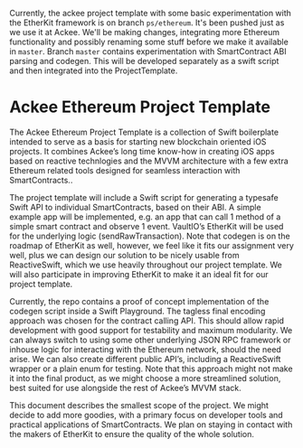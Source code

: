 Currently, the ackee project template with some basic experimentation with the EtherKit framework is on branch `ps/ethereum`. It's been pushed just as we use it at Ackee. We'll be making changes, integrating more Ethereum functionality and possibly renaming some stuff before we make it available in `master`.
Branch `master` contains experimentation with SmartContract ABI parsing and codegen. This will be developed separately as a swift script and then integrated into the ProjectTemplate.

# Ackee Ethereum Project Template

The Ackee Ethereum Project Template is a collection of Swift boilerplate intended to serve as a basis for starting new blockchain oriented iOS projects. It combines Ackee’s long time know-how in creating iOS apps based on reactive technlogies and the MVVM architecture with a few extra Ethereum related tools designed for seamless interaction with SmartContracts..

The project template will include a Swift script for generating a typesafe Swift API to individual SmartContracts, based on their ABI. A simple example app will be implemented, e.g. an app that can call 1 method of a simple smart contract and observe 1 event. VaultIO’s EtherKit will be used for the underlying logic (sendRawTransaction). Note that codegen is on the roadmap of EtherKit as well, however, we feel like it fits our assignment very well, plus we can design our solution to be nicely usable from ReactiveSwift, which we use heavily throughout our project template. We will also participate in improving EtherKit to make it an ideal fit for our project template.

Currently, the repo contains a proof of concept implementation of the codegen script inside a Swift Playground. The tagless final encoding approach was chosen for the contract calling API. This should allow rapid development with good support for testability and maximum modularity. We can always switch to using some other underlying JSON RPC framework or inhouse logic for interacting with the Ethereum network, should the need arise. We can also create different public API’s, including a ReactiveSwift wrapper or a plain enum for testing. Note that this approach might not make it into the final product, as we might choose a more streamlined solution, best suited for use alongside the rest of Ackee’s MVVM stack.

This document describes the smallest scope of the project. We might decide to add more goodies, with a primary focus on developer tools and practical applications of SmartContracts. We plan on staying in contact with the makers of EtherKit to ensure the quality of the whole solution.
